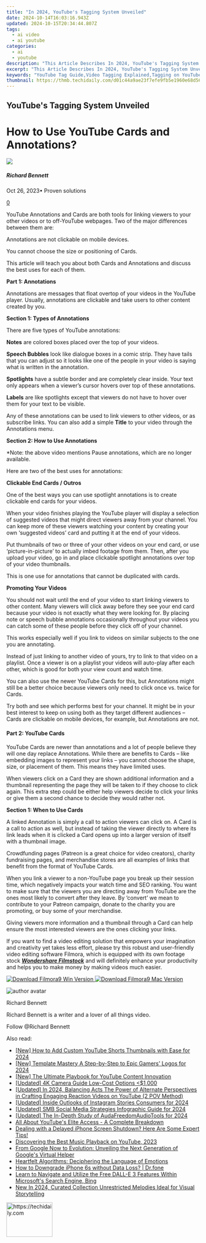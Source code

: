 ```yaml
---
title: "In 2024, YouTube's Tagging System Unveiled"
date: 2024-10-14T16:03:16.943Z
updated: 2024-10-15T20:34:44.807Z
tags:
  - ai video
  - ai youtube
categories:
  - ai
  - youtube
description: "This Article Describes In 2024, YouTube's Tagging System Unveiled"
excerpt: "This Article Describes In 2024, YouTube's Tagging System Unveiled"
keywords: "YouTube Tag Guide,Video Tagging Explained,Tagging on YouTube,How to Use YouTube Tags,Optimizing Video Content,YouTube SEO Basics,Enhancing Video Discoverability"
thumbnail: https://thmb.techidaily.com/d01c44a9ae23f7efe9fb5e1960e68d56b4d2035c87f626ffb448d9a10326cec7.png
---
```


## YouTube's Tagging System Unveiled

# How to Use YouTube Cards and Annotations?

![](https://images.wondershare.com/filmora/article-images/richard-bennett.jpg)

##### Richard Bennett

 Oct 26, 2023• Proven solutions

[0](#commentsBoxSeoTemplate)

YouTube Annotations and Cards are both tools for linking viewers to your other videos or to off-YouTube webpages. Two of the major differences between them are:

Annotations are not clickable on mobile devices.

You cannot choose the size or positioning of Cards.

This article will teach you about both Cards and Annotations and discuss the best uses for each of them.

**Part 1: Annotations**

Annotations are messages that float overtop of your videos in the YouTube player. Usually, annotations are clickable and take users to other content created by you.

**Section 1: Types of Annotations**

There are five types of YouTube annotations:

**Notes** are colored boxes placed over the top of your videos.

**Speech Bubbles** look like dialogue boxes in a comic strip. They have tails that you can adjust so it looks like one of the people in your video is saying what is written in the annotation.

**Spotlights** have a subtle border and are completely clear inside. Your text only appears when a viewer’s cursor hovers over top of these annotations.

**Labels** are like spotlights except that viewers do not have to hover over them for your text to be visible.

Any of these annotations can be used to link viewers to other videos, or as subscribe links. You can also add a simple **Title** to your video through the Annotations menu.

**Section 2: How to Use Annotations**

\*Note: the above video mentions Pause annotations, which are no longer available.

Here are two of the best uses for annotations:

**Clickable End Cards / Outros**

One of the best ways you can use spotlight annotations is to create clickable end cards for your videos.

When your video finishes playing the YouTube player will display a selection of suggested videos that might direct viewers away from your channel. You can keep more of these viewers watching your content by creating your own ‘suggested videos’ card and putting it at the end of your videos.

Put thumbnails of two or three of your other videos on your end card, or use ‘picture-in-picture’ to actually imbed footage from them. Then, after you upload your video, go in and place clickable spotlight annotations over top of your video thumbnails.

This is one use for annotations that cannot be duplicated with cards.

**Promoting Your Videos**

You should not wait until the end of your video to start linking viewers to other content. Many viewers will click away before they see your end card because your video is not exactly what they were looking for. By placing note or speech bubble annotations occasionally throughout your videos you can catch some of these people before they click off of your channel.

This works especially well if you link to videos on similar subjects to the one you are annotating.

Instead of just linking to another video of yours, try to link to that video on a playlist. Once a viewer is on a playlist your videos will auto-play after each other, which is good for both your view count and watch time.

You can also use the newer YouTube Cards for this, but Annotations might still be a better choice because viewers only need to click once vs. twice for Cards.

Try both and see which performs best for your channel. It might be in your best interest to keep on using both as they target different audiences – Cards are clickable on mobile devices, for example, but Annotations are not.

#### **Part 2: YouTube Cards**

YouTube Cards are newer than annotations and a lot of people believe they will one day replace Annotations. While there are benefits to Cards – like embedding images to represent your links – you cannot choose the shape, size, or placement of them. This means they have limited uses.

When viewers click on a Card they are shown additional information and a thumbnail representing the page they will be taken to if they choose to click again. This extra step could be either help viewers decide to click your links or give them a second chance to decide they would rather not.

**Section 1: When to Use Cards**

A linked Annotation is simply a call to action viewers can click on. A Card is a call to action as well, but instead of taking the viewer directly to where its link leads when it is clicked a Card opens up into a larger version of itself with a thumbnail image.

Crowdfunding pages (Patreon is a great choice for video creators), charity fundraising pages, and merchandise stores are all examples of links that benefit from the format of YouTube Cards.

When you link a viewer to a non-YouTube page you break up their session time, which negatively impacts your watch time and SEO ranking. You want to make sure that the viewers you are directing away from YouTube are the ones most likely to convert after they leave. By ‘convert’ we mean to contribute to your Patreon campaign, donate to the charity you are promoting, or buy some of your merchandise.

Giving viewers more information and a thumbnail through a Card can help ensure the most interested viewers are the ones clicking your links.

If you want to find a video editing solution that empowers your imagination and creativity yet takes less effort, please try this robust and user-friendly video editing software Filmora, which is equipped with its own footage stock **_[Wondershare Filmstock](https://www.filmstocks.com/?fs%5Fchannel=ws)_** and will definitely enhance your productivity and helps you to make money by making videos much easier.

[![Download Filmora9 Win Version](https://images.wondershare.com/filmora/guide/download-btn-win.jpg) ](https://tools.techidaily.com/wondershare/filmora/download/) [![Download Filmora9 Mac Version](https://images.wondershare.com/filmora/guide/download-btn-mac.jpg) ](https://tools.techidaily.com/wondershare/filmora/download/)

![author avatar](https://images.wondershare.com/filmora/article-images/richard-bennett.jpg)

Richard Bennett

Richard Bennett is a writer and a lover of all things video.

Follow @Richard Bennett

<ins class="adsbygoogle"
     style="display:block"
     data-ad-format="autorelaxed"
     data-ad-client="ca-pub-7571918770474297"
     data-ad-slot="1223367746"></ins>

<ins class="adsbygoogle"
     style="display:block"
     data-ad-client="ca-pub-7571918770474297"
     data-ad-slot="8358498916"
     data-ad-format="auto"
     data-full-width-responsive="true"></ins>

<span class="atpl-alsoreadstyle">Also read:</span>
<div><ul>
<li><a href="https://youtube-data.techidaily.com/ow-to-add-custom-youtube-shorts-thumbnails-with-ease-for-2024/"><u>[New] How to Add Custom YouTube Shorts Thumbnails with Ease for 2024</u></a></li>
<li><a href="https://youtube-data.techidaily.com/emplate-mastery-a-step-by-step-to-epic-gamers-logos-for-2024/"><u>[New] Template Mastery A Step-by-Step to Epic Gamers' Logos for 2024</u></a></li>
<li><a href="https://youtube-data.techidaily.com/he-ultimate-playbook-for-youtube-content-innovation/"><u>[New] The Ultimate Playbook for YouTube Content Innovation</u></a></li>
<li><a href="https://fox-blue.techidaily.com/updated-4k-camera-guide-low-cost-options-(1000/"><u>[Updated] 4K Camera Guide Low-Cost Options <$1,000</u></a></li>
<li><a href="https://youtube-data.techidaily.com/ed-in-2024-balancing-acts-the-power-of-alternate-perspectives-in-crafting-engaging-reaction-videos-on-youtube-2-pov-method/"><u>[Updated] In 2024, Balancing Acts The Power of Alternate Perspectives in Crafting Engaging Reaction Videos on YouTube (2 POV Method)</u></a></li>
<li><a href="https://instagram-video-recordings.techidaily.com/updated-inside-outlooks-of-instagram-stories-consumers-for-2024/"><u>[Updated] Inside Outlooks of Instagram Stories Consumers for 2024</u></a></li>
<li><a href="https://youtube-data.techidaily.com/ed-smb-social-media-strategies-infographic-guide-for-2024/"><u>[Updated] SMB Social Media Strategies Infographic Guide for 2024</u></a></li>
<li><a href="https://fox-boxes.techidaily.com/updated-the-in-depth-study-of-audafreedomaudiotools-for-2024/"><u>[Updated] The In-Depth Study of AudaFreedomAudioTools for 2024</u></a></li>
<li><a href="https://youtube-data.techidaily.com/bout-youtubes-elite-access-a-complete-breakdown/"><u>All About YouTube's Elite Access - A Complete Breakdown</u></a></li>
<li><a href="https://fox-that.techidaily.com/1721477020098-dealing-with-a-delayed-iphone-screen-shutdown-here-are-some-expert-tips/"><u>Dealing with a Delayed iPhone Screen Shutdown? Here Are Some Expert Tips!</u></a></li>
<li><a href="https://youtube-data.techidaily.com/vering-the-best-music-playback-on-youtube-2023/"><u>Discovering the Best Music Playback on YouTube, 2023</u></a></li>
<li><a href="https://hardware-updates.techidaily.com/from-google-now-to-evolution-unveiling-the-next-generation-of-googles-virtual-helper/"><u>From Google Now to Evolution: Unveiling the Next Generation of Google's Virtual Helper</u></a></li>
<li><a href="https://tech-savvy.techidaily.com/heartfelt-algorithms-deciphering-the-language-of-emotions/"><u>Heartfelt Algorithms: Deciphering the Language of Emotions</u></a></li>
<li><a href="https://blog-min.techidaily.com/how-to-downgrade-iphone-6s-without-data-loss-drfone-by-drfone-ios-system-repair-ios-system-repair/"><u>How to Downgrade iPhone 6s without Data Loss? | Dr.fone</u></a></li>
<li><a href="https://tech-hub.techidaily.com/learn-to-navigate-and-utilize-the-free-dall-e-3-features-within-microsofts-search-engine-bing/"><u>Learn to Navigate and Utilize the Free DALL-E 3 Features Within Microsoft's Search Engine, Bing</u></a></li>
<li><a href="https://audio-shaping.techidaily.com/new-in-2024-curated-collection-unrestricted-melodies-ideal-for-visual-storytelling/"><u>New In 2024, Curated Collection Unrestricted Melodies Ideal for Visual Storytelling</u></a></li>
</ul></div>

<!-- affiliate ads begin -->
<a href="https://aligracehair.sjv.io/c/5597632/2135349/19272" target="_top" id="2135349">
  <img src="//a.impactradius-go.com/display-ad/19272-2135349" border="0" alt="https://techidaily.com" width="120" height="90"/>
</a>
<img height="0" width="0" src="https://aligracehair.sjv.io/i/5597632/2135349/19272" style="position:absolute;visibility:hidden;" border="0" />
<!-- affiliate ads end -->

